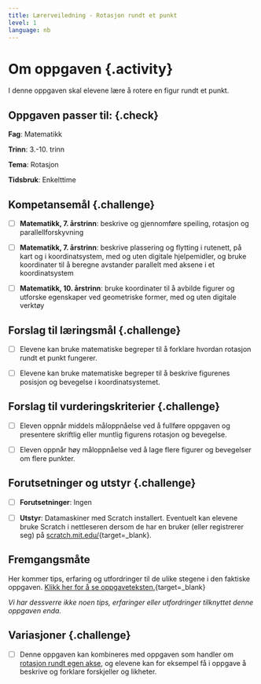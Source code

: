 ```yaml
---
title: Lærerveiledning - Rotasjon rundt et punkt
level: 1
language: nb
---
```



# Om oppgaven {.activity}

I denne oppgaven skal elevene lære å rotere en figur rundt et punkt.

## Oppgaven passer til: {.check}

 __Fag__: Matematikk

__Trinn__: 3.-10. trinn

__Tema__: Rotasjon

__Tidsbruk__: Enkelttime

## Kompetansemål {.challenge}

- [ ]  __Matematikk, 7. årstrinn__: beskrive og gjennomføre speiling, rotasjon
       og parallellforskyvning

- [ ]  __Matematikk, 7. årstrinn__: beskrive plassering og flytting i rutenett,
       på kart og i koordinatsystem, med og uten digitale hjelpemidler, og bruke
       koordinater til å beregne avstander parallelt med aksene i et
       koordinatsystem

- [ ]  __Matematikk, 10. årstrinn__: bruke koordinater til å avbilde figurer og
       utforske egenskaper ved geometriske former, med og uten digitale verktøy

## Forslag til læringsmål {.challenge}

- [ ]  Elevene kan bruke matematiske begreper til å forklare hvordan rotasjon
       rundt et punkt fungerer.

- [ ]  Elevene kan bruke matematiske begreper til å beskrive figurenes posisjon
       og bevegelse i koordinatsystemet.

## Forslag til vurderingskriterier {.challenge}

- [ ]  Eleven oppnår middels måloppnåelse ved å fullføre oppgaven og presentere
       skriftlig eller muntlig figurens rotasjon og bevegelse.

- [ ]  Eleven oppnår høy måloppnåelse ved å lage flere figurer og bevegelser om
       flere punkter.

## Forutsetninger og utstyr {.challenge}

- [ ]  __Forutsetninger__: Ingen

- [ ]  __Utstyr__: Datamaskiner med Scratch installert. Eventuelt kan elevene
       bruke Scratch i nettleseren dersom de har en bruker (eller registrerer
       seg) på [scratch.mit.edu/](http://scratch.mit.edu/){target=_blank}.

## Fremgangsmåte

Her kommer tips, erfaring og utfordringer til de ulike stegene i den faktiske
oppgaven. [Klikk her for å se
oppgaveteksten.](../rotasjon%20rundt%20punkt/rotasjon%20rundt%20punkt.html){target=_blank}

_Vi har dessverre ikke noen tips, erfaringer eller utfordringer tilknyttet denne
oppgaven enda._

## Variasjoner {.challenge}

- [ ]  Denne oppgaven kan kombineres med oppgaven som handler om [rotasjon rundt
       egen akse](../rotasjon/rotasjon.html), og elevene kan for eksempel få i
       oppgave å beskrive og forklare forskjeller og likheter.

